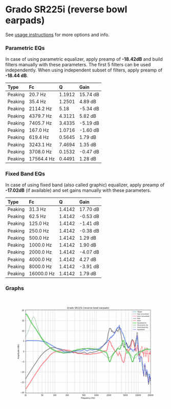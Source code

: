 # Grado SR225i (reverse bowl earpads)
See [usage instructions](https://github.com/jaakkopasanen/AutoEq#usage) for more options and info.

### Parametric EQs
In case of using parametric equalizer, apply preamp of **-18.42dB** and build filters manually
with these parameters. The first 5 filters can be used independently.
When using independent subset of filters, apply preamp of **-18.44 dB**.

| Type    | Fc         |      Q | Gain     |
|:--------|:-----------|:-------|:---------|
| Peaking | 20.7 Hz    | 1.1912 | 15.74 dB |
| Peaking | 35.4 Hz    | 1.2501 | 4.89 dB  |
| Peaking | 2114.2 Hz  | 5.18   | -5.34 dB |
| Peaking | 4379.7 Hz  | 4.3121 | 5.82 dB  |
| Peaking | 7405.7 Hz  | 3.4335 | -5.19 dB |
| Peaking | 167.0 Hz   | 1.0716 | -1.60 dB |
| Peaking | 619.4 Hz   | 0.5645 | 1.79 dB  |
| Peaking | 3243.1 Hz  | 7.4694 | 1.35 dB  |
| Peaking | 3708.0 Hz  | 0.1532 | -0.47 dB |
| Peaking | 17564.4 Hz | 0.4491 | 1.28 dB  |

### Fixed Band EQs
In case of using fixed band (also called graphic) equalizer, apply preamp of **-17.02dB**
(if available) and set gains manually with these parameters.

| Type    | Fc         |      Q | Gain     |
|:--------|:-----------|:-------|:---------|
| Peaking | 31.3 Hz    | 1.4142 | 17.70 dB |
| Peaking | 62.5 Hz    | 1.4142 | -0.53 dB |
| Peaking | 125.0 Hz   | 1.4142 | -1.41 dB |
| Peaking | 250.0 Hz   | 1.4142 | -0.38 dB |
| Peaking | 500.0 Hz   | 1.4142 | 1.29 dB  |
| Peaking | 1000.0 Hz  | 1.4142 | 1.90 dB  |
| Peaking | 2000.0 Hz  | 1.4142 | -4.07 dB |
| Peaking | 4000.0 Hz  | 1.4142 | 4.27 dB  |
| Peaking | 8000.0 Hz  | 1.4142 | -3.91 dB |
| Peaking | 16000.0 Hz | 1.4142 | 1.79 dB  |

### Graphs
![](./Grado%20SR225i%20(reverse%20bowl%20earpads).png)